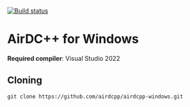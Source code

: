 [![Build status](https://ci.appveyor.com/api/projects/status/o34twjd29dntvme3?svg=true)](https://ci.appveyor.com/project/maksis/airgit)

# AirDC++ for Windows

**Required compiler**: Visual Studio 2022

## Cloning

``git clone https://github.com/airdcpp/airdcpp-windows.git``
